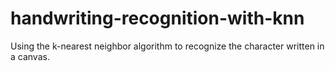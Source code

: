 handwriting-recognition-with-knn
================================

Using the k-nearest neighbor algorithm to recognize the character written in a canvas.